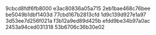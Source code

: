 9cbcd8fdf6fb8000
e3ac80836a05a715
2eb1bae468c76bee
be5049b1dbf1403d
77cbd167b2813cfd
1d9c139d927e1a97
3d53ee7d256f021a
f3b12a9ed89d425b
efdd9be34b97a0ac
2453a94ced031318
53b6706c36b30e02
